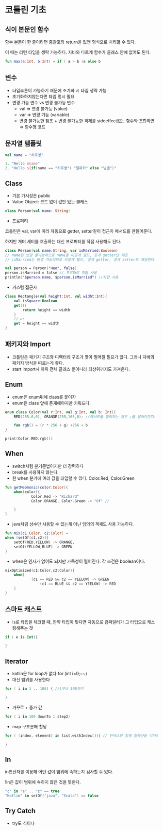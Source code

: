 # 코틀린 기초

## 식이 본문인 함수

함수 본문이 한 줄이라면 중괄호와 return을 없앤 형식으로 처리할 수 있다.

이 때는 리턴 타입을 생략 가능하다. 자바와 다르게 함수가 클래스 안에 없어도 된다.

```kotlin
fun max(a:Int, b:Int) = if ( a > b )a else b 
```

## 변수

* 타입추론이 가능하기 때문에 초기화 시 타입 생략 가능
* 초기화하지않는다면 타입 명시 필요
* 변경 가능 변수 vs 변경 불가능 변수
  * val ⇒ 변경 불가능 (value)
  * var ⇒ 변경 가능 (variable)
  * 변경 불가능한 참조 + 변경 불가능한 객체를 sideeffect없는 함수와 조합하면 ⇒ 함수형 코드

##

## 문자열 템플릿

```kotlin
val name = "허주영"

1. "Hello $name"
2. "Hello ${if(name == "허주영") "알파카" else "닝겐"}"

```

## Class

* 기본 가시성은 public
* Value Object: 코드 없이 값만 있는 클래스

```kotlin
class Person(val name: String)
```

* 프로퍼티

코틀린은 val, var에 따라 자동으로 getter, setter같이 접근자 메서드를 만들어준다.

하지만 게터 세터를 호출하는 대신 프로퍼티를 직접 사용해도 된다.

```kotlin
class Person(val name:String, var isMarried:Boolean) 
// name은 변경 불가능하므로 name을 비공개 필드, 공개 getter만 제공
// isMarried는 변경 가능하므로 비공개 필드, 공개 getter, 공개 setter도 제공한다. 

val person = Person("Heo", false)
person.isMarried = false // 프로퍼티 직접 사용 
println("$person.name, $person.isMarried") //직접 사용 

```

* 커스텀 접근자

```kotlin
class Rectangle(val height:Int, val widht:Int){
	val isSquare:Boolean 
	get(){
		return height == width
	}
	// or 
	get = height == width
}
```

## 패키지와 Import

* 코틀린은 패키지 구조와 디렉터리 구조가 맞아 떨어질 필요가 없다. 그러나 자바의 패키지 방식을 따르는게 좋다.
* start import시 하위 전체 클래스 뿐아니라 최상위까지도 가져온다.

##

## Enum

* enum은 enum뒤에 class를 붙이자
* enum은 class 앞에 존재해야지만 키워드다.

```kotlin
enum class Color(val r:Int, val g:Int, val b: Int){
	RED(255,0,0), ORANGE(255,165,0); //메서드를 정의하는 경우 ;를 넣어야한다.

	fun rgb() = (r * 256 + g) +256 + b
}

print(Color.RED.rgb())

```

## When

* switch처럼 분기문법이지만 더 강력하다
* break를 사용하지 않는다.
* 한 when 분기에 여러 값을 대입할 수 있다. Color.Red, Color.Green

```kotlin
fun getMeomonic(color:Color){
	when(color){
			Color.Red -> "Richard" 
			Color.ORANGE, Color.Green -> "Of" // 

	}
}
```

* java처럼 상수만 사용할 수 있는게 아닌 임의의 객체도 사용 가능하다.

```kotlin
fun mix(c1:Color, c2:Color) = 
when (setOf(c1,c2)){
	setOf(RED,YELLOW) -> ORANGE,
	setOf(YELLOW,BLUE) -> GREEN
}
```

* when은 인자가 없어도 되지만 가독성이 떨어진다. 각 조건은 boolean이다.

```kotlin
mixOptimized(c1:Color,c2:Color){
	when{
			(c1 == RED && c2 == YEELOW) -> GREEN
				(c1 == BLUE && c2 == YEELOW) -> RED		
	}
}

```

## 스마트 캐스트

* is로 타입을 체크할 때, 만약 타입이 맞다면 자동으로 컴파일러가 그 타입으로 캐스팅해주는 것

```kotlin
if ( e is Int){
	
}
```

## Iterator

* kotlin은 for loop가 없다 for (int i=0;\~\~)
* 대신 범위를 사용한다

```kotlin
for ( i in 1 .. 100) { //1부터 100까지 

}
```

* 거꾸로 + 증가 값

```kotlin
for ( i in 100 downTo 1 step2)
```

* map 구조분해 할당

```kotlin
for ( (index, element) in list.withIndex()){ // 인덱스와 함께 컬렉션을 이터레이션한다.

}
```

## In

in연산자를 이용해 어떤 값이 범위에 속하는지 검사할 수 있다.

!in은 값이 범위에 속하지 않은 것을 뜻한다.

```kotlin
"c" in "a" .. "z" == true
"Kotlin" in setOf("java", "Scala") == false
```

## Try Catch

* try도 식이다
